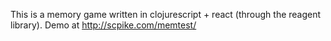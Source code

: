 This is a memory game written in clojurescript + react (through the
reagent library). Demo at http://scpike.com/memtest/
